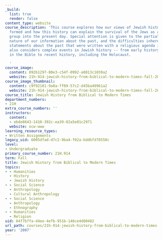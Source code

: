 ```yaml
---
_build:
  list: true
  render: false
content_type: website
course_description: 'This course explores how our views of Jewish history have been
  formed and how this history can explain the survival of the Jews as an ethnic/religious
  group into the present day. Special attention is given to the partial and fragmentary
  nature of our information about the past, and the difficulties inherent in decoding
  statements about the past that were written with a religious agenda in mind. It
  also considers complex events in Jewish history -- from early history as portrayed
  in the Bible to recent history, including the Holocaust.

  '
course_image:
  content: 892b1297-80e3-c54f-0992-a0813c1659a2
  website: 21h-914-jewish-history-from-biblical-to-modern-times-fall-2007
course_image_thumbnail:
  content: c9f92101-9a0a-ff09-57c2-d45ba49961a2
  website: 21h-914-jewish-history-from-biblical-to-modern-times-fall-2007
course_title: Jewish History from Biblical to Modern Times
department_numbers:
- 21H
extra_course_numbers: ''
instructors:
  content:
  - ebde8643-1410-392c-ea39-02a5e01c2971
  website: ocw-www
learning_resource_types:
- Written Assignments
legacy_uid: 6005dfad-d7c2-9ba4-f02a-bddbfd78550c
level:
- Undergraduate
primary_course_number: 21H.914
term: Fall
title: Jewish History from Biblical to Modern Times
topics:
- - Humanities
  - History
  - Jewish History
- - Social Science
  - Anthropology
  - Cultural Anthropology
- - Social Science
  - Anthropology
  - Ethnography
- - Humanities
  - Religion
uid: 84f7b7fa-d4ee-4efb-951b-146ce4d80482
url_path: courses/21h-914-jewish-history-from-biblical-to-modern-times-fall-2007
year: '2007'
---
```

